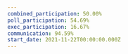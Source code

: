 ```yaml
---
combined_participation: 50.00%
poll_participation: 54.69%
exec_participation: 16.67%
communication: 94.59%
start_date: 2021-11-22T00:00:00.000Z
---
```

